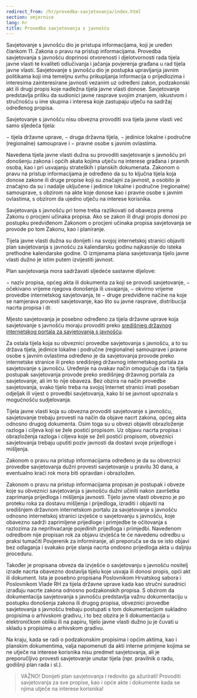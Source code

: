 ```yaml
---
redirect_from: /hr/provedba-savjetovanja/index.html
section: smjernice
lang: hr
title: Provedba savjetovanja s javnošću
---
```


Savjetovanje s javnošću dio je pristupa informacijama, koji je uređen člankom 11. Zakona o pravu na pristup informacijama. Provedba savjetovanja s javnošću doprinosi otvorenosti i djelotvornosti rada tijela javne vlasti te kvaliteti odlučivanja i jačanja povjerenja građana u rad tijela javne vlasti. Savjetovanje s javnošću dio je postupka upravljanja javnim politikama koji ima temeljnu svrhu prikupljanja informacija o prijedlozima i interesima zainteresirane javnosti vezanim uz određeni zakon, podzakonski akt ili drugi propis koje nadležna tijela javne vlasti donose. Savjetovanje predstavlja priliku da sudionici javne rasprave svojim znanjem, iskustvom i stručnošću u ime skupina i interesa koje zastupaju utječu na sadržaj određenog propisa.

Savjetovanje s javnošću nisu obvezna provoditi sva tijela javne vlasti već samo sljedeća tijela:

−  tijela državne uprave, 
−  druga državna tijela, 
−  jedinice lokalne i područne (regionalne) samouprave i 
−  pravne osobe s javnim ovlastima.

Navedena tijela javne vlasti dužna su provoditi savjetovanje s javnošću pri donošenju zakona i općih akata kojima utječu na interese građana i pravnih osoba, kao i pri usvajanju strateških i planskih dokumenata. Zakonom o pravu na pristup informacijama je određeno da su to ključna tijela koja donose zakone ili druge propise koji su značajni za javnost, a osobito je značajno da su i nadalje uključene i jedinice lokalne i područne (regionalne) samouprave, s obzirom na akte koje donose kao i pravne osobe s javnim ovlastima, s obzirom da ujedno utječu na interese korisnika. 

Savjetovanja s javnošću pri tome treba razlikovati od obaveza prema Zakonu o procjeni učinaka propisa. Ako se zakon ili drugi propis donosi po postupku predviđenom Zakonom o procjeni učinaka propisa savjetovanja se provode po tom Zakonu, kao i planiranje.

Tijela javne vlasti dužna su donijeti i na svojoj internetskoj stranici objaviti plan savjetovanja s javnošću za kalendarsku godinu najkasnije do isteka prethodne kalendarske godine. O izmjenama plana savjetovanja tijelo javne vlasti dužno je istim putem izvijestiti javnost. 

Plan savjetovanja mora sadržavati sljedeće sastavne dijelove: 

−  naziv propisa, općeg akta ili dokumenta za koji se provodi savjetovanje, 
−  očekivano vrijeme njegova donošenja ili usvajanja, 
−  okvirno vrijeme provedbe internetskog savjetovanja, te 
−  druge predviđene načine na koje se namjerava provesti savjetovanje, kao što su javne rasprave, distribucija nacrta propisa i dr.

Mjesto savjetovanja je posebno određeno za tijela državne uprave koja savjetovanje s javnošću moraju provoditi preko [središnjeg državnog internetskog portala za savjetovanja s javnošću](https://esavjetovanja.gov.hr/).

Za ostala tijela koja su obveznici provedbe savjetovanja s javnošću, a to su država tijela, jedinice lokalne i područne (regionalne) samouprave i pravne osobe s javnim ovlastima određeno je da savjetovanja provode preko internetske stranice ili preko središnjeg državnog internetskog portala za savjetovanje s javnošću. Uređenje na ovakav način omogućuje da i ta tijela postupak savjetovanja provode preko središnjeg državnog portala za savjetovanje, ali im to nije obaveza. Bez obzira na način provedbe savjetovanja, svako tijelo treba na svojoj Internet stranici imati poseban odjeljak ili vijest o provedbi savjetovanja, kako bi se javnost upoznala s mogućnošću sudjelovanja.

Tijela javne vlasti koja su obvezna provoditi savjetovanje s javnošću, savjetovanje trebaju provesti na način da objave nacrt zakona, općeg akta odnosno drugog dokumenta. Osim toga su u obvezi objaviti obrazloženje razloga i ciljeva koji se žele postići propisom. Uz objavu nacrta propisa i obrazloženja razloga i ciljeva koje se želi postići propisom, obveznici savjetovanja trebaju uputiti poziv javnosti da dostavi svoje prijedloge i mišljenja.

Zakonom o pravu na pristup informacijama određeno je da su obveznici provedbe savjetovanja dužni provesti savjetovanje u pravilu 30 dana, a eventualno kraći rok mora biti opravdan i obrazložen.

Zakonom o pravu na pristup informacijama propisan je postupak i obveze koje su obveznici savjetovanja s javnošću dužni učiniti nakon završetka zaprimanja prijedloga i mišljenja javnosti. Tijelo javne vlasti obvezno je po proteku roka za dostavu mišljenja i prijedloga, izraditi i objaviti na središnjem državnom internetskom portalu za savjetovanje s javnošću odnosno internetskoj stranici izvješće o savjetovanju s javnošću, koje obavezno sadrži zaprimljene prijedloge i primjedbe te očitovanja s razlozima za neprihvaćanje pojedinih prijedloga i primjedbi. Navedenom odredbom nije propisan rok za objavu izvješća te će navedenu odredbu u praksi tumačiti Povjerenik za informiranje, ali preporuča se da se isto objavi bez odlaganja i svakako prije slanja nacrta ondosno prijedloga akta u daljnju proceduru.

Također je propisana obveza da izvješće o savjetovanju s javnošću nositelj izrade nacrta obavezno dostavlja tijelu koje usvaja ili donosi propis, opći akt ili dokument. Ista je posebno propisana Poslovnikom Hrvatskog sabora i Poslovnikom Vlade RH za tijela državne uprave kada kao stručni suradnici izrađuju nacrte zakona odnosno podzakonskih propisa.
S obzirom da dokumentacija savjetovanja s javnošću predstavlja važnu dokumentaciju u postupku donošenja zakona ili drugog propisa, obveznici provedbe savjetovanja s javnošću trebaju postupati s tom dokumentacijom sukladno propisima o arhivskom gradivu, i to bez obzira je li dokumentacija u elektroničkom obliku ili na papiru, tijelo javne vlasti dužno ju je čuvati u skladu s propisima o arhivskom gradivu.

Na kraju, kada se radi o podzakonskim propisima i općim aktima, kao i planskim dokumentima, valja napomenuti da akti interne primjene kojima se ne utječe na interese korisnika nisu predmet savjetovanja, ali je preporučljivo provesti savjetovanje unutar tijela (npr. pravilnik o radu, godišnji plan rada i sl.). 

> VAŽNO! Donijeti plan savjetovanja i redovito ga ažurirati! Provoditi savjetovanja za sve propise, kao i opće akte i dokumente kada se njima utječe na interese korisnika!